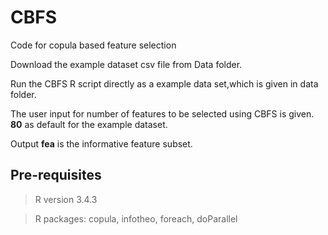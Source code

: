 # CBFS
Code for copula based feature selection

Download the example dataset csv file from Data folder.

Run  the CBFS R script directly as a example  data set,which is given in data folder.

The user input for number of features to be selected using CBFS is given. **80** as default for the example dataset. 

Output **fea** is the informative feature subset.

## Pre-requisites

> R version  3.4.3


> R packages: copula, infotheo, foreach, doParallel




